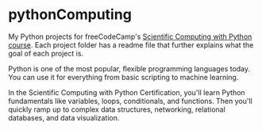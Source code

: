 # pythonComputing
My Python projects for freeCodeCamp's [Scientific Computing with Python course](https://www.freecodecamp.org/learn/scientific-computing-with-python/). Each project folder has a readme file that further explains what the goal of each project is.

Python is one of the most popular, flexible programming languages today. You can use it for everything from basic scripting to machine learning.

In the Scientific Computing with Python Certification, you'll learn Python fundamentals like variables, loops, conditionals, and functions. Then you'll quickly ramp up to complex data structures, networking, relational databases, and data visualization.
